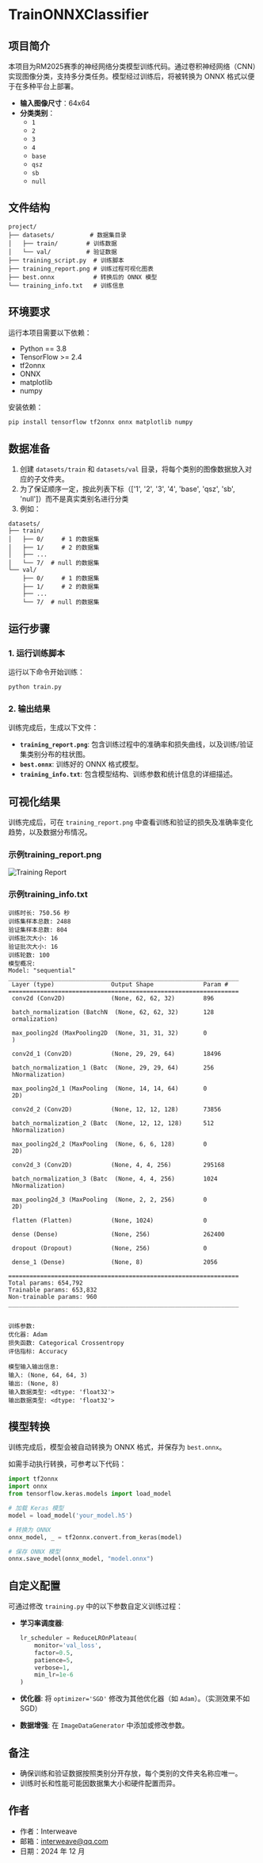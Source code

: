 # TrainONNXClassifier

## 项目简介
本项目为RM2025赛季的神经网络分类模型训练代码。通过卷积神经网络（CNN）实现图像分类，支持多分类任务。模型经过训练后，将被转换为 ONNX 格式以便于在多种平台上部署。

- **输入图像尺寸**：64x64
- **分类类别**：
  - `1`
  - `2`
  - `3`
  - `4`
  - `base`
  - `qsz`
  - `sb`
  - `null`

## 文件结构

```
project/
├── datasets/          # 数据集目录
│   ├── train/        # 训练数据
│   └── val/          # 验证数据
├── training_script.py  # 训练脚本
├── training_report.png # 训练过程可视化图表
├── best.onnx           # 转换后的 ONNX 模型
└── training_info.txt   # 训练信息
```

## 环境要求

运行本项目需要以下依赖：

- Python == 3.8
- TensorFlow >= 2.4
- tf2onnx
- ONNX
- matplotlib
- numpy

安装依赖：
```bash
pip install tensorflow tf2onnx onnx matplotlib numpy
```

## 数据准备

1. 创建 `datasets/train` 和 `datasets/val` 目录，将每个类别的图像数据放入对应的子文件夹。
2. 为了保证顺序一定，按此列表下标（['1', '2', '3', '4', 'base',  'qsz', 'sb', 'null']）而不是真实类别名进行分类
3. 例如：

```
datasets/
├── train/
│   ├── 0/     # 1 的数据集
│   ├── 1/     # 2 的数据集
│   ├── ...
│   └── 7/  # null 的数据集
└── val/
    ├── 0/     # 1 的数据集
    ├── 1/     # 2 的数据集
    ├── ...
    └── 7/  # null 的数据集
```

## 运行步骤

### 1. 运行训练脚本

运行以下命令开始训练：
```bash
python train.py
```

### 2. 输出结果

训练完成后，生成以下文件：

- **`training_report.png`**: 包含训练过程中的准确率和损失曲线，以及训练/验证集类别分布的柱状图。
- **`best.onnx`**: 训练好的 ONNX 格式模型。
- **`training_info.txt`**: 包含模型结构、训练参数和统计信息的详细描述。

## 可视化结果

训练完成后，可在 `training_report.png` 中查看训练和验证的损失及准确率变化趋势，以及数据分布情况。

### 示例training_report.png

![Training Report](training_report.png)

### 示例training_info.txt

```
训练时长: 750.56 秒
训练集样本总数: 2488
验证集样本总数: 804
训练批次大小: 16
验证批次大小: 16
训练轮数: 100
模型概况:
Model: "sequential"
_________________________________________________________________
 Layer (type)                Output Shape              Param #   
=================================================================
 conv2d (Conv2D)             (None, 62, 62, 32)        896       
                                                                 
 batch_normalization (BatchN  (None, 62, 62, 32)       128       
 ormalization)                                                   
                                                                 
 max_pooling2d (MaxPooling2D  (None, 31, 31, 32)       0         
 )                                                               
                                                                 
 conv2d_1 (Conv2D)           (None, 29, 29, 64)        18496     
                                                                 
 batch_normalization_1 (Batc  (None, 29, 29, 64)       256       
 hNormalization)                                                 
                                                                 
 max_pooling2d_1 (MaxPooling  (None, 14, 14, 64)       0         
 2D)                                                             
                                                                 
 conv2d_2 (Conv2D)           (None, 12, 12, 128)       73856     
                                                                 
 batch_normalization_2 (Batc  (None, 12, 12, 128)      512       
 hNormalization)                                                 
                                                                 
 max_pooling2d_2 (MaxPooling  (None, 6, 6, 128)        0         
 2D)                                                             
                                                                 
 conv2d_3 (Conv2D)           (None, 4, 4, 256)         295168    
                                                                 
 batch_normalization_3 (Batc  (None, 4, 4, 256)        1024      
 hNormalization)                                                 
                                                                 
 max_pooling2d_3 (MaxPooling  (None, 2, 2, 256)        0         
 2D)                                                             
                                                                 
 flatten (Flatten)           (None, 1024)              0         
                                                                 
 dense (Dense)               (None, 256)               262400    
                                                                 
 dropout (Dropout)           (None, 256)               0         
                                                                 
 dense_1 (Dense)             (None, 8)                 2056      
                                                                 
=================================================================
Total params: 654,792
Trainable params: 653,832
Non-trainable params: 960
_________________________________________________________________


训练参数:
优化器: Adam
损失函数: Categorical Crossentropy
评估指标: Accuracy

模型输入输出信息:
输入: (None, 64, 64, 3)
输出: (None, 8)
输入数据类型: <dtype: 'float32'>
输出数据类型: <dtype: 'float32'>
```

## 模型转换

训练完成后，模型会被自动转换为 ONNX 格式，并保存为 `best.onnx`。

如需手动执行转换，可参考以下代码：
```python
import tf2onnx
import onnx
from tensorflow.keras.models import load_model

# 加载 Keras 模型
model = load_model('your_model.h5')

# 转换为 ONNX
onnx_model, _ = tf2onnx.convert.from_keras(model)

# 保存 ONNX 模型
onnx.save_model(onnx_model, "model.onnx")
```

## 自定义配置

可通过修改 `training.py` 中的以下参数自定义训练过程：

- **学习率调度器**:
  ```python
  lr_scheduler = ReduceLROnPlateau(
      monitor='val_loss',
      factor=0.5,
      patience=5,
      verbose=1,
      min_lr=1e-6
  )
  ```

- **优化器**: 将 `optimizer='SGD'` 修改为其他优化器（如 `Adam`）。（实测效果不如SGD）

- **数据增强**: 在 `ImageDataGenerator` 中添加或修改参数。

## 备注

- 确保训练和验证数据按照类别分开存放，每个类别的文件夹名称应唯一。
- 训练时长和性能可能因数据集大小和硬件配置而异。

## 作者

- 作者：Interweave
- 邮箱：interweave@qq.com
- 日期：2024 年 12 月

